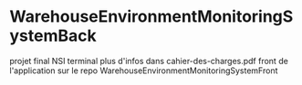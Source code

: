 # WarehouseEnvironmentMonitoringSystemBack
projet final NSI terminal plus d'infos dans cahier-des-charges.pdf
front de l'application sur le repo WarehouseEnvironmentMonitoringSystemFront 
